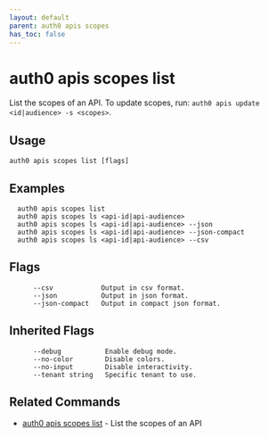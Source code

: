 ```yaml
---
layout: default
parent: auth0 apis scopes
has_toc: false
---
```

# auth0 apis scopes list

List the scopes of an API. To update scopes, run: `auth0 apis update <id|audience> -s <scopes>`.

## Usage
```
auth0 apis scopes list [flags]
```

## Examples

```
  auth0 apis scopes list
  auth0 apis scopes ls <api-id|api-audience>
  auth0 apis scopes ls <api-id|api-audience> --json
  auth0 apis scopes ls <api-id|api-audience> --json-compact
  auth0 apis scopes ls <api-id|api-audience> --csv
```


## Flags

```
      --csv            Output in csv format.
      --json           Output in json format.
      --json-compact   Output in compact json format.
```


## Inherited Flags

```
      --debug           Enable debug mode.
      --no-color        Disable colors.
      --no-input        Disable interactivity.
      --tenant string   Specific tenant to use.
```


## Related Commands

- [auth0 apis scopes list](auth0_apis_scopes_list.md) - List the scopes of an API


